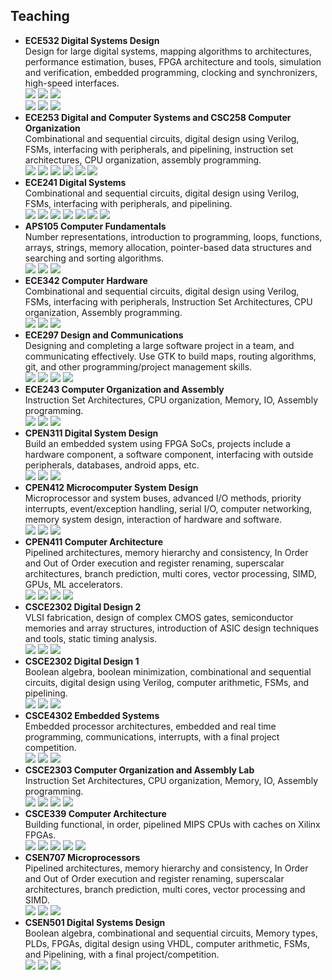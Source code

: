 ## Teaching

* **ECE532 Digital Systems Design**  
  Design for large digital systems, mapping algorithms to architectures, performance estimation, buses, FPGA architecture and tools, simulation and verification, embedded programming, clocking and synchronizers, high-speed interfaces.  
  ![](https://img.shields.io/badge/-Course%20Instructor-red)
  ![](https://img.shields.io/badge/-University%20of%20Toronto-9cf)
  ![](https://img.shields.io/badge/-Spring%202022-gray)  
  ![](https://img.shields.io/badge/-Lab%20TA-orange)
  ![](https://img.shields.io/badge/-University%20of%20Toronto-9cf)
  ![](https://img.shields.io/badge/-Spring%202021-gray)
* **ECE253 Digital and Computer Systems and CSC258 Computer Organization**  
  Combinational and sequential circuits, digital design using Verilog, FSMs, interfacing with peripherals, and pipelining, instruction set architectures, CPU organization, assembly programming.  
  ![](https://img.shields.io/badge/-Lab%20TA-orange)
  ![](https://img.shields.io/badge/-University%20of%20Toronto-9cf)
  ![](https://img.shields.io/badge/-Fall%202020-gray)
  ![](https://img.shields.io/badge/-Fall%202022-gray)
  ![](https://img.shields.io/badge/-Spring%202023-gray)
  ![](https://img.shields.io/badge/-Fall%202023-gray)
* **ECE241 Digital Systems**  
  Combinational and sequential circuits, digital design using Verilog, FSMs, interfacing with peripherals, and pipelining.  
  ![](https://img.shields.io/badge/-Lab%20TA-orange)
  ![](https://img.shields.io/badge/-University%20of%20Toronto-9cf)
  ![](https://img.shields.io/badge/-Fall%202019-gray)
  ![](https://img.shields.io/badge/-Fall%202020-gray)
  ![](https://img.shields.io/badge/-Fall%202021-gray)
  ![](https://img.shields.io/badge/-Fall%202022-gray)
  ![](https://img.shields.io/badge/-Fall%202023-gray)
* **APS105 Computer Fundamentals**  
  Number representations, introduction to programming, loops, functions, arrays, strings, memory allocation, pointer-based data structures and searching and sorting algorithms.  
  ![](https://img.shields.io/badge/-Lab%20TA-orange)
  ![](https://img.shields.io/badge/-University%20of%20Toronto-9cf)
  ![](https://img.shields.io/badge/-Spring%202023-gray)
* **ECE342 Computer Hardware**  
  Combinational and sequential circuits, digital design using Verilog, FSMs, interfacing with peripherals, Instruction Set Architectures, CPU organization, Assembly programming.  
  ![](https://img.shields.io/badge/-Lab%20TA-orange)
  ![](https://img.shields.io/badge/-University%20of%20Toronto-9cf)
  ![](https://img.shields.io/badge/-Spring%202021-gray)
* **ECE297 Design and Communications**  
  Designing and completing a large software project in a team, and communicating effectively. Use GTK to build maps, routing algorithms, git, and other programming/project management skills.  
  ![](https://img.shields.io/badge/-Lab%20TA-orange)
  ![](https://img.shields.io/badge/-University%20of%20Toronto-9cf)
  ![](https://img.shields.io/badge/-Spring%202020-gray)
  ![](https://img.shields.io/badge/-Spring%202023-gray)
* **ECE243 Computer Organization and Assembly**  
  Instruction Set Architectures, CPU organization, Memory, IO, Assembly programming.  
  ![](https://img.shields.io/badge/-Lab%20TA-orange)
  ![](https://img.shields.io/badge/-University%20of%20Toronto-9cf)
  ![](https://img.shields.io/badge/-Spring%202020-gray)
* **CPEN311 Digital System Design**  
  Build an embedded system using FPGA SoCs, projects include a hardware component, a software component, interfacing with outside peripherals, databases, android apps, etc.  
  ![](https://img.shields.io/badge/-Lab%20TA-orange)
  ![](https://img.shields.io/badge/-University%20of%20British%20Columbia-ff69b4)
  ![](https://img.shields.io/badge/-Spring%202018-gray)
* **CPEN412 Microcomputer System Design**  
  Microprocessor and system buses, advanced I/O methods, priority interrupts, event/exception handling, serial I/O, computer networking, memory system design, interaction of hardware and software.  
  ![](https://img.shields.io/badge/-Lab%20TA-orange)
  ![](https://img.shields.io/badge/-University%20of%20British%20Columbia-ff69b4)
  ![](https://img.shields.io/badge/-Spring%202017-gray)
* **CPEN411 Computer Architecture**  
  Pipelined architectures, memory hierarchy and consistency, In Order and Out of Order execution and register renaming, superscalar architectures, branch prediction, multi cores, vector processing, SIMD, GPUs, ML accelerators.  
  ![](https://img.shields.io/badge/-Tutorial%20TA-green)
  ![](https://img.shields.io/badge/-University%20of%20British%20Columbia-ff69b4)
  ![](https://img.shields.io/badge/-Fall%202016-gray)
  ![](https://img.shields.io/badge/-Fall%202017-gray)
* **CSCE2302 Digital Design 2**  
  VLSI fabrication, design of complex CMOS gates, semiconductor memories and array structures, introduction of ASIC design techniques and tools, static timing analysis.  
  ![](https://img.shields.io/badge/-Tutorial%20TA-green)
  ![](https://img.shields.io/badge/-American%20University%20in%20Cairo-blueviolet)
  ![](https://img.shields.io/badge/-Spring%202016-gray)
* **CSCE2302 Digital Design 1**  
  Boolean algebra, boolean minimization, combinational and sequential circuits, digital design using Verilog, computer arithmetic, FSMs, and pipelining.  
  ![](https://img.shields.io/badge/-Lab%20TA-orange)
  ![](https://img.shields.io/badge/-American%20University%20in%20Cairo-blueviolet)
  ![](https://img.shields.io/badge/-Spring%202016-gray)
* **CSCE4302 Embedded Systems**  
  Embedded processor architectures, embedded and real time programming, communications, interrupts, with a final project competition.  
  ![](https://img.shields.io/badge/-Lab%20TA-orange)
  ![](https://img.shields.io/badge/-American%20University%20in%20Cairo-blueviolet)
  ![](https://img.shields.io/badge/-Spring%202016-gray)
* **CSCE2303 Computer Organization and Assembly Lab**  
  Instruction Set Architectures, CPU organization, Memory, IO, Assembly programming.  
  ![](https://img.shields.io/badge/-Lab%20TA-orange)
  ![](https://img.shields.io/badge/-American%20University%20in%20Cairo-blueviolet)
  ![](https://img.shields.io/badge/-Spring%202016-gray)
  ![](https://img.shields.io/badge/-Summer%202016-gray)
* **CSCE339 Computer Architecture**  
  Building functional, in order, pipelined MIPS CPUs with caches on Xilinx FPGAs.  
  ![](https://img.shields.io/badge/-Tutorial%20TA-green)
  ![](https://img.shields.io/badge/-Lab%20TA-orange)
  ![](https://img.shields.io/badge/-American%20University%20in%20Cairo-blueviolet)
  ![](https://img.shields.io/badge/-Fall%202015-gray)
  ![](https://img.shields.io/badge/-Spring%202016-gray)
* **CSEN707 Microprocessors**  
  Pipelined architectures, memory hierarchy and consistency, In Order and Out of Order execution and register renaming, superscalar architectures, branch prediction, multi cores, vector processing and SIMD.  
  ![](https://img.shields.io/badge/-Tutorial%20TA-green)
  ![](https://img.shields.io/badge/-German%20University%20in%20Cairo-blue)
  ![](https://img.shields.io/badge/-Fall%202015-gray)
* **CSEN501 Digital Systems Design**  
  Boolean algebra, combinational and sequential circuits, Memory types, PLDs, FPGAs, digital design using VHDL, computer arithmetic, FSMs, and Pipelining, with a final project/competition.  
  ![](https://img.shields.io/badge/-Tutorial%20TA-green)
  ![](https://img.shields.io/badge/-German%20University%20in%20Cairo-blue)
  ![](https://img.shields.io/badge/-Fall%202015-gray)
